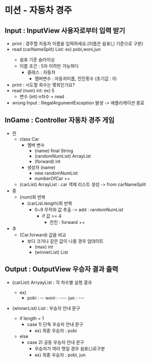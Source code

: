 # 미션 - 자동차 경주

## Input : InputView 사용자로부터 입력 받기
- print : 경주할 자동차 이름을 입력하세요.(이름은 쉼표(,) 기준으로 구분)
- read (carNameSplit) List<String>: ex) pobi,woni,jun
  - 쉼표 기준 슬라이싱
  - 이름 조건 : 5자 이하만 가능하다
    - 클래스 : 자동차
      - 멤버변수 : 자동차이름, 전진횟수 (초기값 : 0)
- print : 시도할 회수는 몇회인가요?
- read (num) int: ex) 5
  - 변수 (int) n차수 = read
- wrong Input : IllegalArgumentException 발생 -> 애플리케이션 종료
## InGame : Controller 자동차 경주 게임
- 전
  - class Car
    - 멤버 변수
      - (name) final String
      - (randomNumList) ArrayList<int>
      - (forward) int
    - 생성자 (name)
      - new randomNumList
      - numberOfCar ++
  - (carList) ArrayList<Car> : car 객체 리스트 생성 -> from carNameSplit
- 중
  - (num)회 반복
    - (carList.length)회 반복
      - 0~9 무작위 값 추출 -> add : randomNumList
        - if 값 >= 4 
          - 전진 : forward ++
- 후
  - (Car.forward) 값을 비교
    - 보다 크거나 같은 값이 나올 경우 업데이트
      - (max) int
      - (winnerList) List<String>
## Output : OutputView 우승자 결과 출력
- (carList) ArryayList<Car> : 각 차수별 실행 결과
  - ex)
    - pobi : --
      woni : ----
      jun : ---
    
- (winnerList) List<String> : 우승자 안내 문구
  - if length = 1
    - case 1) 단독 우승자 안내 문구
      - ex) 최종 우승자 : pobi
  - else
    - case 2) 공동 우승자 안내 문구
      - 우승자가 여러 명일 경우 쉼표(,)로구분
      - ex) 최종 우승자 : pobi, jun
